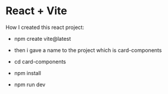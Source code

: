 # React + Vite

How I created this react project: 
 

- npm create vite@latest

- then i gave a name to the project which is card-components

- cd card-components

- npm install

- npm run dev